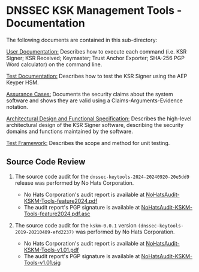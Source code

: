 # DNSSEC KSK Management Tools - Documentation

The following documents are contained in this sub-directory:

[User Documentation:](usage.md) Describes how to execute each command (i.e. KSR Signer; KSR Received; Keymaster; Trust Anchor Exporter; SHA-256 PGP Word calculator) on the command line.

[Test Documentation:](aep-keyper-test.md) Describes how to test the KSR Signer using the AEP Keyper HSM.

[Assurance Cases:](assurance-cases.md) Documents the security claims about the system software and shows they are valid using a Claims-Arguments-Evidence notation.

[Architectural Design and Functional Specification:](design-specifications.md)
Describes the high-level architectural design of the KSR Signer software, describing the security domains and functions maintained by the software.

[Test Framework:](test.md) Describes the scope and method for unit testing.

## Source Code Review

1. The source code audit for the `dnssec-keytools-2024-20240920-20e5dd9` release was performed by No Hats Corporation. 
   - No Hats Corporation's audit report is available at [NoHatsAudit-KSKM-Tools-feature2024.pdf](./reports/NoHatsAudit-KSKM-Tools-feature2024.pdf)
   - The audit report's PGP signature is available at [NoHatsAudit-KSKM-Tools-feature2024.pdf.asc](./reports/NoHatsAudit-KSKM-Tools-feature2024.pdf.asc) 

2. The source code audit for the  `kskm-0.0.1` version `(dnssec-keytools-2019-20210409-efd2237)` was performed by No Hats Corporation. 
   - No Hats Corporation's audit report is available at [NoHatsAudit-KSKM-Tools-v1.01.pdf](./reports/NoHatsAudit-KSKM-Tools-v1.01.pdf)
   - The audit report's PGP signature is available at [NoHatsAudit-KSKM-Tools-v1.01.sig](./reports/NoHatsAudit-KSKM-Tools-v1.01.sig)